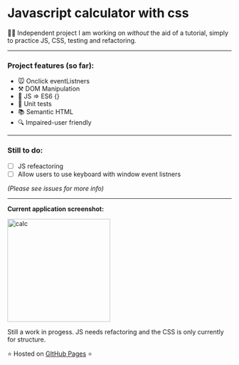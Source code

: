# Javascript calculator with css

👩‍💻 Independent project I am working on *without* the aid of a tutorial, simply to practice JS, CSS, testing and refactoring.

---

### Project features (so far):
- 🐭 Onclick eventListners
- ⚒️ DOM Manipulation
- 🤖 JS => ES6 {}
- 🧪 Unit tests
- 📚 Semantic HTML
- 🔍 Impaired-user friendly

--- 
### Still to do:
- [ ] JS refeactoring
- [ ] Allow users to use keyboard with window event listners

*(Please see issues for more info)*

--- 

**Current application screenshot:**

<img width="231" alt="calc" src="https://user-images.githubusercontent.com/82417131/150443943-9fee1df3-3d18-4961-8f58-4d48be44e79c.png">

Still a work in progess. JS needs refactoring and the CSS is only currently for structure.

⭐ Hosted on [GItHub Pages](https://mariaalouisaa.github.io/calculator/) ⭐
